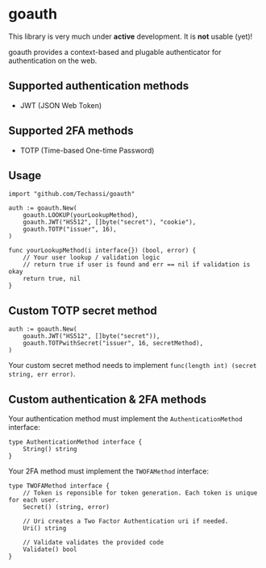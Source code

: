 # goauth

This library is very much under **active** development. It is **not** usable (yet)!

goauth provides a context-based and plugable authenticator for authentication on the web.

## Supported authentication methods

-   JWT (JSON Web Token)

## Supported 2FA methods

-   TOTP (Time-based One-time Password)

## Usage

```golang
import "github.com/Techassi/goauth"

auth := goauth.New(
	goauth.LOOKUP(yourLookupMethod),
	goauth.JWT("HS512", []byte("secret"), "cookie"),
	goauth.TOTP("issuer", 16),
)

func yourLookupMethod(i interface{}) (bool, error) {
	// Your user lookup / validation logic
	// return true if user is found and err == nil if validation is okay
	return true, nil
}
```

## Custom TOTP secret method

```golang
auth := goauth.New(
	goauth.JWT("HS512", []byte("secret")),
	goauth.TOTPwithSecret("issuer", 16, secretMethod),
)
```

Your custom secret method needs to implement `func(length int) (secret string, err error)`.

## Custom authentication & 2FA methods

Your authentication method must implement the `AuthenticationMethod` interface:

```golang
type AuthenticationMethod interface {
	String() string
}
```

Your 2FA method must implement the `TWOFAMethod` interface:

```golang
type TWOFAMethod interface {
	// Token is reponsible for token generation. Each token is unique for each user.
	Secret() (string, error)

	// Uri creates a Two Factor Authentication uri if needed.
	Uri() string

	// Validate validates the provided code
	Validate() bool
}
```
